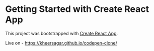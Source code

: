 # Getting Started with Create React App

This project was bootstrapped with [Create React App](https://github.com/facebook/create-react-app).

Live on - https://kheersagar.github.io/codepen-clone/
